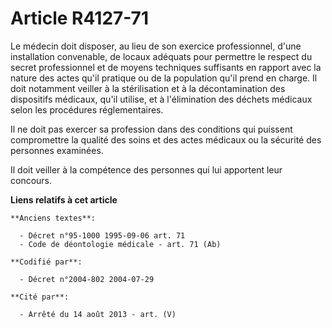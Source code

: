 # Article R4127-71

Le médecin doit disposer, au lieu de son exercice professionnel, d'une installation convenable, de locaux adéquats pour
permettre le respect du secret professionnel et de moyens techniques suffisants en rapport avec la nature des actes qu'il
pratique ou de la population qu'il prend en charge. Il doit notamment veiller à la stérilisation et à la décontamination des
dispositifs médicaux, qu'il utilise, et à l'élimination des déchets médicaux selon les procédures réglementaires.

Il ne doit pas exercer sa profession dans des conditions qui puissent compromettre la qualité des soins et des actes médicaux
ou la sécurité des personnes examinées.

Il doit veiller à la compétence des personnes qui lui apportent leur concours.

**Liens relatifs à cet article**

	**Anciens textes**:

	  - Décret n°95-1000 1995-09-06 art. 71
	  - Code de déontologie médicale - art. 71 (Ab)

	**Codifié par**:

	  - Décret n°2004-802 2004-07-29

	**Cité par**:

	  - Arrêté du 14 août 2013 - art. (V)
